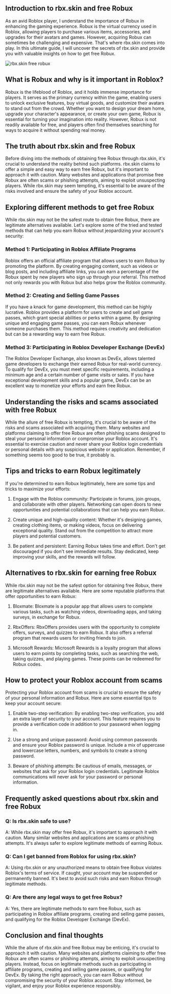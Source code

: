 Introduction to rbx.skin and free Robux
--------------------------------------------------

As an avid Roblox player, I understand the importance of Robux in enhancing the gaming experience. Robux is the virtual currency used in Roblox, allowing players to purchase various items, accessories, and upgrades for their avatars and games. However, acquiring Robux can sometimes be challenging and expensive. That's where rbx.skin comes into play. In this ultimate guide, I will uncover the secrets of rbx.skin and provide you with valuable insights on how to get free Robux.

<img src="https://m.media-amazon.com/images/I/71kR1TnXZlL.jpg" alt="rbx.skin free robux" style="max-width: 100%;">

What is Robux and why is it important in Roblox?
------------------------------------------------

Robux is the lifeblood of Roblox, and it holds immense importance for players. It serves as the primary currency within the game, enabling users to unlock exclusive features, buy virtual goods, and customize their avatars to stand out from the crowd. Whether you want to design your dream home, upgrade your character's appearance, or create your own game, Robux is essential for turning your imagination into reality. However, Robux is not readily available for free, and players often find themselves searching for ways to acquire it without spending real money.

The truth about rbx.skin and free Robux
---------------------------------------

Before diving into the methods of obtaining free Robux through rbx.skin, it's crucial to understand the reality behind such platforms. rbx.skin claims to offer a simple and easy way to earn free Robux, but it's important to approach it with caution. Many websites and applications that promise free Robux are often scams or phishing attempts, aiming to exploit unsuspecting players. While rbx.skin may seem tempting, it's essential to be aware of the risks involved and ensure the safety of your Roblox account.

Exploring different methods to get free Robux
---------------------------------------------

While rbx.skin may not be the safest route to obtain free Robux, there are legitimate alternatives available. Let's explore some of the tried and tested methods that can help you earn Robux without jeopardizing your account's security:

### Method 1: Participating in Roblox Affiliate Programs

Roblox offers an official affiliate program that allows users to earn Robux by promoting the platform. By creating engaging content, such as videos or blog posts, and including affiliate links, you can earn a percentage of the Robux spent by new players who sign up through your referral. This method not only rewards you with Robux but also helps grow the Roblox community.

### Method 2: Creating and Selling Game Passes

If you have a knack for game development, this method can be highly lucrative. Roblox provides a platform for users to create and sell game passes, which grant special abilities or perks within a game. By designing unique and engaging game passes, you can earn Robux whenever someone purchases them. This method requires creativity and dedication but can be a rewarding way to earn free Robux.

### Method 3: Participating in Roblox Developer Exchange (DevEx)

The Roblox Developer Exchange, also known as DevEx, allows talented game developers to exchange their earned Robux for real-world currency. To qualify for DevEx, you must meet specific requirements, including a minimum age and a certain number of game visits or sales. If you have exceptional development skills and a popular game, DevEx can be an excellent way to monetize your efforts and earn free Robux.

Understanding the risks and scams associated with free Robux
------------------------------------------------------------

While the allure of free Robux is tempting, it's crucial to be aware of the risks and scams associated with acquiring them. Many websites and platforms claiming to offer free Robux are often phishing scams designed to steal your personal information or compromise your Roblox account. It's essential to exercise caution and never share your Roblox login credentials or personal details with any suspicious website or application. Remember, if something seems too good to be true, it probably is.

Tips and tricks to earn Robux legitimately
------------------------------------------

If you're determined to earn Robux legitimately, here are some tips and tricks to maximize your efforts:

1.  Engage with the Roblox community: Participate in forums, join groups, and collaborate with other players. Networking can open doors to new opportunities and potential collaborations that can help you earn Robux.
    
2.  Create unique and high-quality content: Whether it's designing games, creating clothing items, or making videos, focus on delivering exceptional quality. Stand out from the competition to attract more players and potential customers.
    
3.  Be patient and persistent: Earning Robux takes time and effort. Don't get discouraged if you don't see immediate results. Stay dedicated, keep improving your skills, and the rewards will follow.
    

Alternatives to rbx.skin for earning free Robux
-----------------------------------------------

While rbx.skin may not be the safest option for obtaining free Robux, there are legitimate alternatives available. Here are some reputable platforms that offer opportunities to earn Robux:

1.  Bloxmate: Bloxmate is a popular app that allows users to complete various tasks, such as watching videos, downloading apps, and taking surveys, in exchange for Robux.
    
2.  RbxOffers: RbxOffers provides users with the opportunity to complete offers, surveys, and quizzes to earn Robux. It also offers a referral program that rewards users for inviting friends to join.
    
3.  Microsoft Rewards: Microsoft Rewards is a loyalty program that allows users to earn points by completing tasks, such as searching the web, taking quizzes, and playing games. These points can be redeemed for Robux codes.
    

How to protect your Roblox account from scams
---------------------------------------------

Protecting your Roblox account from scams is crucial to ensure the safety of your personal information and Robux. Here are some essential tips to keep your account secure:

1.  Enable two-step verification: By enabling two-step verification, you add an extra layer of security to your account. This feature requires you to provide a verification code in addition to your password when logging in.
    
2.  Use a strong and unique password: Avoid using common passwords and ensure your Roblox password is unique. Include a mix of uppercase and lowercase letters, numbers, and symbols to create a strong password.
    
3.  Beware of phishing attempts: Be cautious of emails, messages, or websites that ask for your Roblox login credentials. Legitimate Roblox communications will never ask for your password or personal information.
    

Frequently asked questions about rbx.skin and free Robux
--------------------------------------------------------

### Q: Is rbx.skin safe to use?

A: While rbx.skin may offer free Robux, it's important to approach it with caution. Many similar websites and applications are scams or phishing attempts. It's always safer to explore legitimate methods of earning Robux.

### Q: Can I get banned from Roblox for using rbx.skin?

A: Using rbx.skin or any unauthorized means to obtain free Robux violates Roblox's terms of service. If caught, your account may be suspended or permanently banned. It's best to avoid such risks and earn Robux through legitimate methods.

### Q: Are there any legal ways to get free Robux?

A: Yes, there are legitimate methods to earn free Robux, such as participating in Roblox affiliate programs, creating and selling game passes, and qualifying for the Roblox Developer Exchange (DevEx).

Conclusion and final thoughts
-----------------------------

While the allure of rbx.skin and free Robux may be enticing, it's crucial to approach it with caution. Many websites and platforms claiming to offer free Robux are often scams or phishing attempts, aiming to exploit unsuspecting players. Instead, focus on legitimate methods such as participating in affiliate programs, creating and selling game passes, or qualifying for DevEx. By taking the right approach, you can earn Robux without compromising the security of your Roblox account. Stay informed, be vigilant, and enjoy your Roblox experience responsibly.
